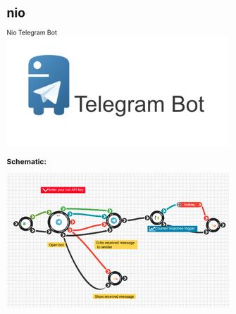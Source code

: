 # nio
Nio Telegram Bot
![alt text](https://raw.githubusercontent.com/pajuhaan/nio/master/Telegram%20Bot/schematic/telegrambot.jpg)



### Schematic:
![alt text](https://raw.githubusercontent.com/pajuhaan/nio/master/Telegram%20Bot/schematic/backpanel.png)


